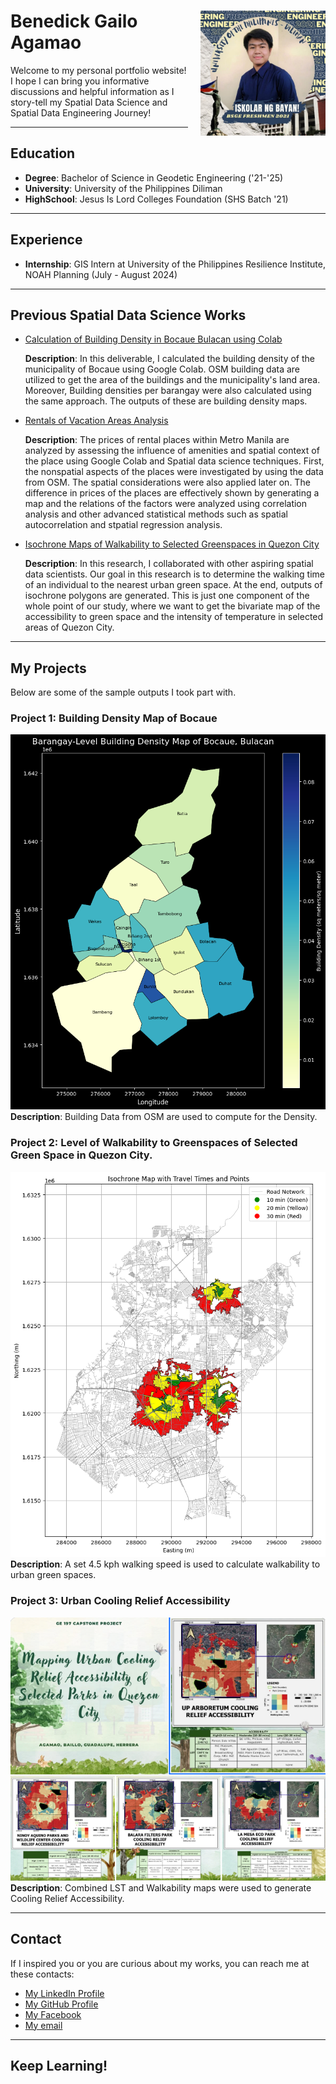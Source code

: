 # <img src="Ben1.jpg" alt="Benedick's Spatial Data Science Portfolio" style="float: right; margin-left: 20px; width: 200px; height: auto;"> Benedick Gailo Agamao
Welcome to my personal portfolio website! I hope I can bring you informative discussions and helpful information as I story-tell my Spatial Data Science and Spatial Data Engineering Journey!

---

## Education

- **Degree**: Bachelor of Science in Geodetic Engineering ('21-'25)
- **University**: University of the Philippines Diliman
- **HighSchool**: Jesus Is Lord Colleges Foundation (SHS Batch '21)

---

## Experience 
- **Internship**: GIS Intern at University of the Philippines Resilience Institute, NOAH Planning (July - August 2024)

--- 

## Previous Spatial Data Science Works 
- [Calculation of Building Density in Bocaue Bulacan using Colab](https://colab.research.google.com/drive/1ENCHzbEY3WaU1Ix6f9kPscnBymd9xhbr?usp=sharing)

  **Description**: In this deliverable, I calculated the building density of the municipality of Bocaue using Google Colab. OSM building data are utilized to get the area of the buildings and the municipality's land area. Moreover, Building densities per barangay were also calculated using the same approach. The outputs of these are building density maps.
 
- [Rentals of Vacation Areas Analysis](https://colab.research.google.com/drive/1NWXAtILo1hCM6sTeMl-dq9OciE8u8yRH?usp=sharing)

   **Description**: The prices of rental places within Metro Manila are analyzed by assessing the influence of amenities and spatial context of the place using Google Colab and Spatial data science techniques. First, the nonspatial aspects of the places were investigated by using the data from OSM. The spatial considerations were also applied later on. The difference in prices of the places are effectively shown by generating a map and the relations of the factors were analyzed using correlation analysis and other advanced statistical methods such as spatial autocorrelation and stpatial regression analysis.
 
- [Isochrone Maps of Walkability to Selected Greenspaces in Quezon City](https://colab.research.google.com/drive/11alak0vZxILo0fOdgyAnofQ-IivqCzOc?authuser=1#scrollTo=h2b5mjA5UV3m&uniqifier=2)

  **Description**: In this research, I collaborated with other aspiring spatial data scientists. Our goal in this research is to determine the walking time of an individual to the nearest urban green space. At the end, outputs of isochrone polygons are generated. This is just one component of the whole point of our study, where we want to get the bivariate map of the accessibility to green space and the intensity of temperature in selected areas of  Quezon City.

---

## My Projects

Below are some of the sample outputs I took part with.

### Project 1: Building Density Map of Bocaue

![Pic1](ben3.png)  
**Description**: Building Data from OSM are used to compute for the Density. 

### Project 2: Level of Walkability to Greenspaces of Selected Green Space in Quezon City. 

![Pic2](ben2.png)  
**Description**: A set 4.5 kph walking speed is used to calculate walkability to urban green spaces. 

### Project 3: Urban Cooling Relief Accessibility

![Pic3](ben4.png)  
**Description**: Combined LST and Walkability maps were used to generate Cooling Relief Accessibility. 

---

## Contact

If I inspired you or you are curious about my works, you can reach me at these contacts:

- [My LinkedIn Profile](https://www.linkedin.com/in/benedick-agamao-239067317/)
- [My GitHub Profile](https://github.com/BenAgamao)
- [My Facebook](https://www.facebook.com/benedick.agamao)
- [My email](mailto:bgagamao@up.edu.ph)

---

## Keep Learning!
